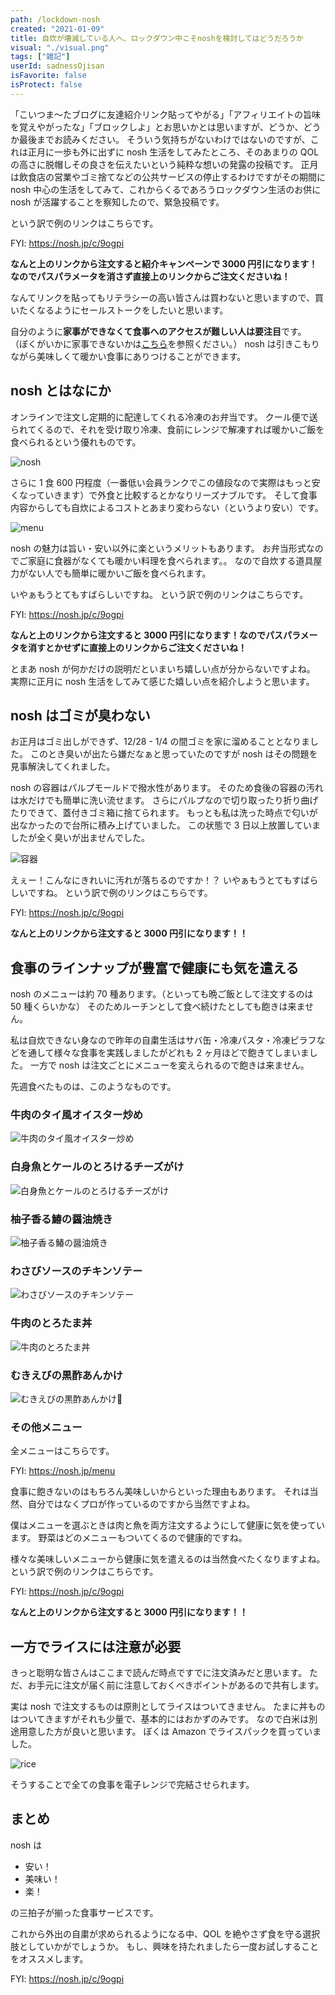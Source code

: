 ```yaml
---
path: /lockdown-nosh
created: "2021-01-09"
title: 自炊が壊滅している人へ、ロックダウン中こそnoshを検討してはどうだろうか
visual: "./visual.png"
tags: ["雑記"]
userId: sadnessOjisan
isFavorite: false
isProtect: false
---
```


「こいつま〜たブログに友達紹介リンク貼ってやがる」「アフィリエイトの旨味を覚えやがったな」「ブロックしよ」とお思いかとは思いますが、どうか、どうか最後までお読みください。
そういう気持ちがないわけではないのですが、これは正月に一歩も外に出ずに nosh 生活をしてみたところ、そのあまりの QOL の高さに脱帽しその良さを伝えたいという純粋な想いの発露の投稿です。
正月は飲食店の営業やゴミ捨てなどの公共サービスの停止するわけですがその期間に nosh 中心の生活をしてみて、これからくるであろうロックダウン生活のお供に nosh が活躍することを察知したので、緊急投稿です。

という訳で例のリンクはこちらです。

FYI: https://nosh.jp/c/9ogpi

**なんと上のリンクから注文すると紹介キャンペーンで 3000 円引になります！なのでパスパラメータを消さず直接上のリンクからご注文くださいね！**

なんてリンクを貼ってもリテラシーの高い皆さんは買わないと思いますので、買いたくなるようにセールストークをしたいと思います。

自分のように**家事ができなくて食事へのアクセスが難しい人は要注目**です。
（ぼくがいかに家事できないかは[こちら](https://blog.ojisan.io/my-gohan-2020)を参照ください。）
nosh は引きこもりながら美味しくて暖かい食事にありつけることができます。

## nosh とはなにか

オンラインで注文し定期的に配達してくれる冷凍のお弁当です。
クール便で送られてくるので、それを受け取り冷凍、食前にレンジで解凍すれば暖かいご飯を食べられるという優れものです。

![nosh](./nosh.png)

さらに 1 食 600 円程度（一番低い会員ランクでこの値段なので実際はもっと安くなっていきます）で外食と比較するとかなりリーズナブルです。
そして食事内容からしても自炊によるコストとあまり変わらない（というより安い）です。

![menu](./menu.png)

nosh の魅力は旨い・安い以外に楽というメリットもあります。
お弁当形式なのでご家庭に食器がなくても暖かい料理を食べられます。。
なので自炊する道具屋力がない人でも簡単に暖かいご飯を食べられます。

いやぁもうとてもすばらしいですね。
という訳で例のリンクはこちらです。

FYI: https://nosh.jp/c/9ogpi

**なんと上のリンクから注文すると 3000 円引になります！なのでパスパラメータを消すとかせずに直接上のリンクからご注文くださいね！**

とまあ nosh が何かだけの説明だといまいち嬉しい点が分からないですよね。
実際に正月に nosh 生活をしてみて感じた嬉しい点を紹介しようと思います。

## nosh はゴミが臭わない

お正月はゴミ出しができず、12/28 - 1/4 の間ゴミを家に溜めることとなりました。
このとき臭いが出たら嫌だなぁと思っていたのですが nosh はその問題を見事解決してくれました。

nosh の容器はパルプモールドで撥水性があります。
そのため食後の容器の汚れは水だけでも簡単に洗い流せます。
さらにパルプなので切り取ったり折り曲げたりできて、蓋付きゴミ箱に捨てられます。
もっとも私は洗った時点で匂いが出なかったので台所に積み上げていました。
この状態で 3 日以上放置していましたが全く臭いが出ませんでした。

![容器](yoki.png)

えぇー！こんなにきれいに汚れが落ちるのですか！？
いやぁもうとてもすばらしいですね。
という訳で例のリンクはこちらです。

FYI: https://nosh.jp/c/9ogpi

**なんと上のリンクから注文すると 3000 円引になります！！**

## 食事のラインナップが豊富で健康にも気を遣える

nosh のメニューは約 70 種あります。（といっても晩ご飯として注文するのは 50 種くらいかな）
そのためルーチンとして食べ続けたとしても飽きは来ません。

私は自炊できない身なので昨年の自粛生活はサバ缶・冷凍パスタ・冷凍ピラフなどを通して様々な食事を実践しましたがどれも 2 ヶ月ほどで飽きてしまいました。
一方で nosh は注文ごとにメニューを変えられるので飽きは来ません。

先週食べたものは、このようなものです。

### 牛肉のタイ風オイスター炒め

![牛肉のタイ風オイスター炒め](oista.png)

### 白身魚とケールのとろけるチーズがけ

![白身魚とケールのとろけるチーズがけ](sakana.png)

### 柚子香る鰆の醤油焼き

![柚子香る鰆の醤油焼き](siromi.png)

### わさびソースのチキンソテー

![わさびソースのチキンソテー](tori.png)

### 牛肉のとろたま丼

![牛肉のとろたま丼](tamatoji.png)

### むきえびの黒酢あんかけ

![むきえびの黒酢あんかけ](ebi.png)

### その他メニュー

全メニューはこちらです。

FYI: https://nosh.jp/menu

食事に飽きないのはもちろん美味しいからといった理由もあります。
それは当然、自分ではなくプロが作っているのですから当然ですよね。

僕はメニューを選ぶときは肉と魚を両方注文するようにして健康に気を使っています。
野菜はどのメニューもついてくるので健康的ですね。

様々な美味しいメニューから健康に気を遣えるのは当然食べたくなりますよね。
という訳で例のリンクはこちらです。

FYI: https://nosh.jp/c/9ogpi

**なんと上のリンクから注文すると 3000 円引になります！！**

## 一方でライスには注意が必要

きっと聡明な皆さんはここまで読んだ時点ですでに注文済みだと思います。
ただ、お手元に注文が届く前に注意しておくべきポイントがあるので共有します。

実は nosh で注文するものは原則としてライスはついてきません。
たまに丼ものはついてきますがそれも少量で、基本的にはおかずのみです。
なので白米は別途用意した方が良いと思います。
ぼくは Amazon でライスパックを買っていました。

![rice](./rice.png)

そうすることで全ての食事を電子レンジで完結させられます。

## まとめ

nosh は

- 安い！
- 美味い！
- 楽！

の三拍子が揃った食事サービスです。

これから外出の自粛が求められるようになる中、QOL を絶やさず食を守る選択肢としていかがでしょうか。
もし、興味を持たれましたら一度お試しすることをオススメします。

FYI: https://nosh.jp/c/9ogpi
